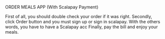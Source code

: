 ORDER MEALS APP (With Scalapay Payment)

First of all, you should double check your order if it was right.
Secondly, click Order button and you must sign up or sign in scalapay. With the others words, you have to have a Scalapay acc
Finally, pay the bill and enjoy your meals.
